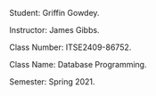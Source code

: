 Student: Griffin Gowdey.

Instructor: James Gibbs.

Class Number: ITSE2409-86752.

Class Name: Database Programming.

Semester: Spring 2021.
